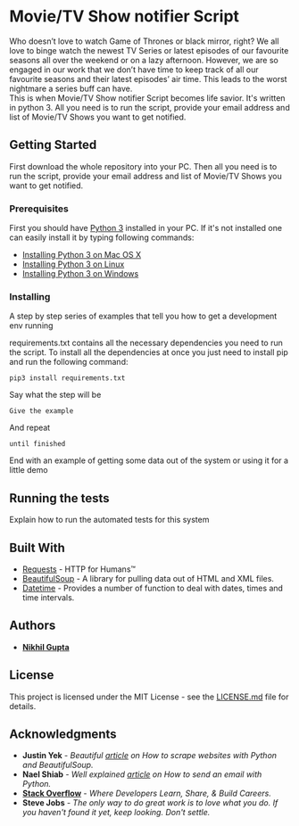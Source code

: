 # Movie/TV Show notifier Script

Who doesn’t love to watch Game of Thrones or black mirror, right? We all love to
binge watch the newest TV Series or latest episodes of our favourite seasons all
over the weekend or on a lazy afternoon.
However, we are so engaged in our work that we don’t have time to keep track of
all our favourite seasons and their latest episodes’ air time. This leads to the worst
nightmare a series buff can have.  
This is when Movie/TV Show notifier Script becomes life savior. It's written in python 3. All you need is to run the script, provide your email address and list of Movie/TV Shows you want to get notified.

## Getting Started

First download the whole repository into your PC. Then all you need is to run the script, provide your email address and list of Movie/TV Shows you want to get notified.

### Prerequisites

First you should have [Python 3]() installed in your PC. If it's not installed one can easily install it by typing following commands:

* [Installing Python 3 on Mac OS X](https://docs.python-guide.org/starting/install3/osx/)
* [Installing Python 3 on Linux](https://docs.python-guide.org/starting/install3/linux/)
* [Installing Python 3 on Windows](https://docs.python-guide.org/starting/install3/win/)


### Installing

A step by step series of examples that tell you how to get a development env running

requirements.txt contains all the necessary dependencies you need to run the script. To install all the dependencies at once you just need to install pip and run the following command:

```
pip3 install requirements.txt
```

Say what the step will be

```
Give the example
```

And repeat

```
until finished
```

End with an example of getting some data out of the system or using it for a little demo

## Running the tests

Explain how to run the automated tests for this system


## Built With

* [Requests](http://docs.python-requests.org/en/master/) - HTTP for Humans™
* [BeautifulSoup](https://www.crummy.com/software/BeautifulSoup/bs4/doc/) - A library for pulling data out of HTML and XML files.
* [Datetime](https://docs.python.org/3/library/datetime.html) - Provides a number of function to deal with dates, times and time intervals.
 
## Authors

* **[Nikhil Gupta](https://github.com/nguptaa)**

## License

This project is licensed under the MIT License - see the [LICENSE.md](LICENSE.md) file for details.

## Acknowledgments

* **Justin Yek** - *Beautiful [article](https://medium.freecodecamp.org/how-to-scrape-websites-with-python-and-beautifulsoup-5946935d93fe) on How to scrape websites with Python and BeautifulSoup.* 
* **Nael Shiab** - *Well explained [article](https://medium.freecodecamp.org/how-to-scrape-websites-with-python-and-beautifulsoup-5946935d93fe) on How to send an email with Python.* 
* **[Stack Overflow](https://stackoverflow.com)** - *Where Developers Learn, Share, & Build Careers.*
* **Steve Jobs** - *The only way to do great work is to love what you do. If you haven't found it yet, keep looking. Don't settle.*